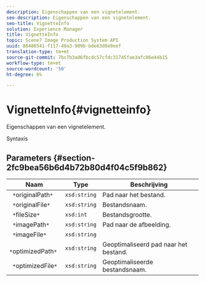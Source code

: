 ```yaml
---
description: Eigenschappen van een vignetelement.
seo-description: Eigenschappen van een vignetelement.
seo-title: VignetteInfo
solution: Experience Manager
title: VignetteInfo
topic: Scene7 Image Production System API
uuid: 86406541-f117-49a3-909b-bde63d8e9eef
translation-type: tm+mt
source-git-commit: 7bc7b3a86fbcdc57cfdc31745fae3afc06e44b15
workflow-type: tm+mt
source-wordcount: '50'
ht-degree: 0%

---
```



# VignetteInfo{#vignetteinfo}

Eigenschappen van een vignetelement.

Syntaxis

## Parameters {#section-2fc9bea56b6d4b72b80d4f04c5f9b862}

| Naam | Type | Beschrijving |
|---|---|---|
| ` *`originalPath`*` | `xsd:string` | Pad naar het bestand. |
| ` *`originalFile`*` | `xsd:string` | Bestandsnaam. |
| ` *`fileSize`*` | `xsd:int` | Bestandsgrootte. |
| ` *`imagePath`*` | `xsd:string` | Pad naar de afbeelding. |
| ` *`imageFile`*` | `xsd:string` |  |
| ` *`optimizedPath`*` | `xsd:string` | Geoptimaliseerd pad naar het bestand. |
| ` *`optimizedFile`*` | `xsd:string` | Geoptimaliseerde bestandsnaam. |

